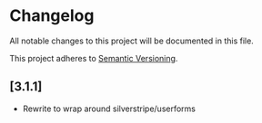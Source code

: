 # Changelog

All notable changes to this project will be documented in this file.

This project adheres to [Semantic Versioning](http://semver.org/).

## [3.1.1]

* Rewrite to wrap around silverstripe/userforms